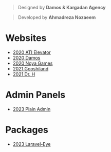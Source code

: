 > Designed by **Damos & Kargadan Agency**

> Developed by **Ahmadreza Nozaeem**

# Websites
- [2020 ATI Elevator](https://ami-hp.github.io/ati.elevator/)
- [2020 Damos](https://ami-hp.github.io/damos/)
- [2020 Noya Games](https://ami-hp.github.io/noya-games/)
- [2021 Gooshiland](https://ami-hp.github.io/gooshiland/)
- [2021 Dr. H](https://ami-hp.github.io/dr.h/)

# Admin Panels
- [2023 Plain Admin](https://ami-hp.github.io/adminpanel-plainadmin/)

# Packages
- [2023 Laravel-Eye](https://github.com/ami-hp/laravel-eye)
